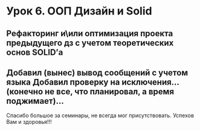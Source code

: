 Урок 6. ООП Дизайн и Solid
==================================================================

Рефакторинг и\или оптимизация проекта предыдущего дз 
с учетом теоретических основ SOLID’а
---------------------------------------------------------------
Добавил (вынес) вывод сообщений с учетом языка
Добавил проверку на исключения...
(конечно не все, что планировал, а время поджимает)...
---------------------------------------------------------------
Спасибо большое за семинары, не всегда мог присутствовать. 
Успехов Вам и здоровья!!!
